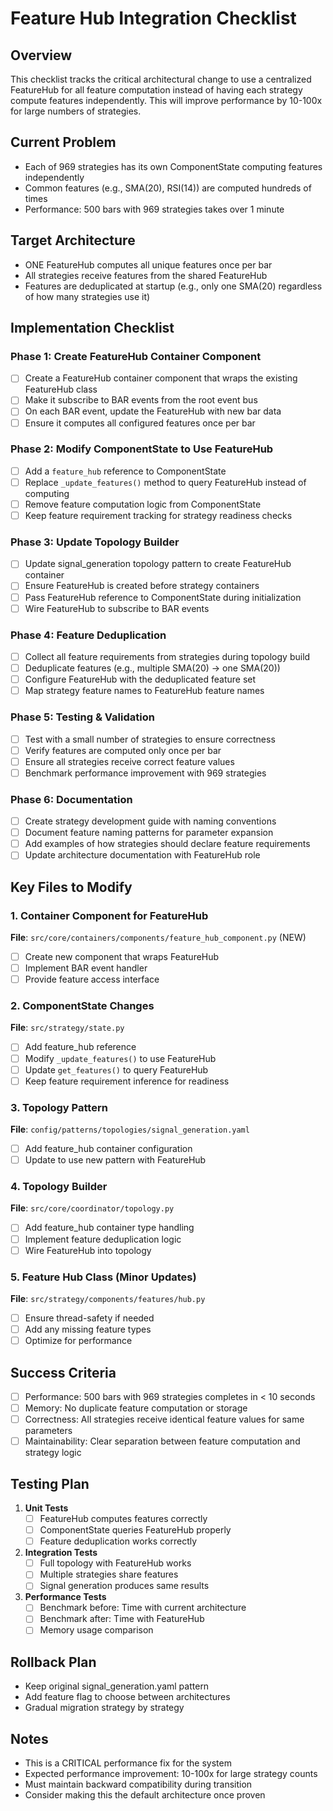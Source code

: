 # Feature Hub Integration Checklist

## Overview
This checklist tracks the critical architectural change to use a centralized FeatureHub for all feature computation instead of having each strategy compute features independently. This will improve performance by 10-100x for large numbers of strategies.

## Current Problem
- Each of 969 strategies has its own ComponentState computing features independently
- Common features (e.g., SMA(20), RSI(14)) are computed hundreds of times
- Performance: 500 bars with 969 strategies takes over 1 minute

## Target Architecture
- ONE FeatureHub computes all unique features once per bar
- All strategies receive features from the shared FeatureHub
- Features are deduplicated at startup (e.g., only one SMA(20) regardless of how many strategies use it)

## Implementation Checklist

### Phase 1: Create FeatureHub Container Component
- [ ] Create a FeatureHub container component that wraps the existing FeatureHub class
- [ ] Make it subscribe to BAR events from the root event bus
- [ ] On each BAR event, update the FeatureHub with new bar data
- [ ] Ensure it computes all configured features once per bar

### Phase 2: Modify ComponentState to Use FeatureHub
- [ ] Add a `feature_hub` reference to ComponentState
- [ ] Replace `_update_features()` method to query FeatureHub instead of computing
- [ ] Remove feature computation logic from ComponentState
- [ ] Keep feature requirement tracking for strategy readiness checks

### Phase 3: Update Topology Builder
- [ ] Update signal_generation topology pattern to create FeatureHub container
- [ ] Ensure FeatureHub is created before strategy containers
- [ ] Pass FeatureHub reference to ComponentState during initialization
- [ ] Wire FeatureHub to subscribe to BAR events

### Phase 4: Feature Deduplication
- [ ] Collect all feature requirements from strategies during topology build
- [ ] Deduplicate features (e.g., multiple SMA(20) → one SMA(20))
- [ ] Configure FeatureHub with the deduplicated feature set
- [ ] Map strategy feature names to FeatureHub feature names

### Phase 5: Testing & Validation
- [ ] Test with a small number of strategies to ensure correctness
- [ ] Verify features are computed only once per bar
- [ ] Ensure all strategies receive correct feature values
- [ ] Benchmark performance improvement with 969 strategies

### Phase 6: Documentation
- [ ] Create strategy development guide with naming conventions
- [ ] Document feature naming patterns for parameter expansion
- [ ] Add examples of how strategies should declare feature requirements
- [ ] Update architecture documentation with FeatureHub role

## Key Files to Modify

### 1. Container Component for FeatureHub
**File**: `src/core/containers/components/feature_hub_component.py` (NEW)
- [ ] Create new component that wraps FeatureHub
- [ ] Implement BAR event handler
- [ ] Provide feature access interface

### 2. ComponentState Changes
**File**: `src/strategy/state.py`
- [ ] Add feature_hub reference
- [ ] Modify `_update_features()` to use FeatureHub
- [ ] Update `get_features()` to query FeatureHub
- [ ] Keep feature requirement inference for readiness

### 3. Topology Pattern
**File**: `config/patterns/topologies/signal_generation.yaml`
- [ ] Add feature_hub container configuration
- [ ] Update to use new pattern with FeatureHub

### 4. Topology Builder
**File**: `src/core/coordinator/topology.py`
- [ ] Add feature_hub container type handling
- [ ] Implement feature deduplication logic
- [ ] Wire FeatureHub into topology

### 5. Feature Hub Class (Minor Updates)
**File**: `src/strategy/components/features/hub.py`
- [ ] Ensure thread-safety if needed
- [ ] Add any missing feature types
- [ ] Optimize for performance

## Success Criteria
- [ ] Performance: 500 bars with 969 strategies completes in < 10 seconds
- [ ] Memory: No duplicate feature computation or storage
- [ ] Correctness: All strategies receive identical feature values for same parameters
- [ ] Maintainability: Clear separation between feature computation and strategy logic

## Testing Plan
1. **Unit Tests**
   - [ ] FeatureHub computes features correctly
   - [ ] ComponentState queries FeatureHub properly
   - [ ] Feature deduplication works correctly

2. **Integration Tests**
   - [ ] Full topology with FeatureHub works
   - [ ] Multiple strategies share features
   - [ ] Signal generation produces same results

3. **Performance Tests**
   - [ ] Benchmark before: Time with current architecture
   - [ ] Benchmark after: Time with FeatureHub
   - [ ] Memory usage comparison

## Rollback Plan
- Keep original signal_generation.yaml pattern
- Add feature flag to choose between architectures
- Gradual migration strategy by strategy

## Notes
- This is a CRITICAL performance fix for the system
- Expected performance improvement: 10-100x for large strategy counts
- Must maintain backward compatibility during transition
- Consider making this the default architecture once proven